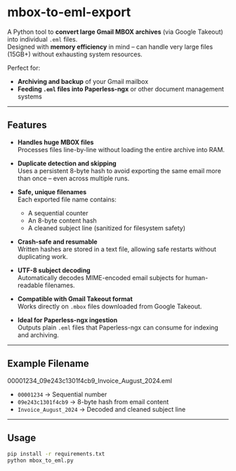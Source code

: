 # mbox-to-eml-export

A Python tool to **convert large Gmail MBOX archives** (via Google Takeout) into individual `.eml` files.  
Designed with **memory efficiency** in mind – can handle very large files (15GB+) without exhausting system resources.  

Perfect for:
- **Archiving and backup** of your Gmail mailbox
- **Feeding `.eml` files into Paperless-ngx** or other document management systems

---

## Features

- **Handles huge MBOX files**  
  Processes files line-by-line without loading the entire archive into RAM.
  
- **Duplicate detection and skipping**  
  Uses a persistent 8-byte hash to avoid exporting the same email more than once – even across multiple runs.

- **Safe, unique filenames**  
  Each exported file name contains:
  - A sequential counter
  - An 8-byte content hash
  - A cleaned subject line (sanitized for filesystem safety)

- **Crash-safe and resumable**  
  Written hashes are stored in a text file, allowing safe restarts without duplicating work.

- **UTF-8 subject decoding**  
  Automatically decodes MIME-encoded email subjects for human-readable filenames.

- **Compatible with Gmail Takeout format**  
  Works directly on `.mbox` files downloaded from Google Takeout.

- **Ideal for Paperless-ngx ingestion**  
  Outputs plain `.eml` files that Paperless-ngx can consume for indexing and archiving.

---

## Example Filename

00001234_09e243c1301f4cb9_Invoice_August_2024.eml
- `00001234` → Sequential number  
- `09e243c1301f4cb9` → 8-byte hash from email content  
- `Invoice_August_2024` → Decoded and cleaned subject line  

---

## Usage

```bash
pip install -r requirements.txt
python mbox_to_eml.py
